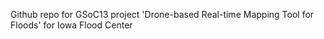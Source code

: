 Github repo for GSoC13 project 'Drone-based Real-time Mapping Tool for Floods' for Iowa Flood Center
